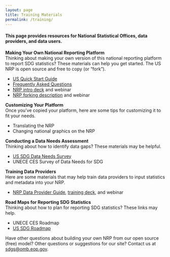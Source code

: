 ```yaml
---
layout: page
title: Training Materials
permalink: /training/
---
```


<h4>This page provides resources for National Statistical Offices, data providers, and data users. </h4>

**Making Your Own National Reporting Platform**
<br/>Thinking about making your own version of this national reporting platform to report SDG statistics? These materials can help you get started. The US NRP is open source and free to copy (or “fork”).

- <a href="{{ site.baseurl }}/assets/documents/DRAFT%20SDG%20NRP%20Quick%20Start%20Guide%2004.07.17.pdf">US Quick Start Guide</a>
- <a href="{{ site.baseurl }}/assets/documents/FAQ%20National%20Reporting%20Platform%20April%2010%2C%202017.pdf">Frequently Asked Questions</a>
- <a href="{{ site.baseurl }}/assets/documents/USG%20NRP%20SDG%20OAS%2020170223.pptx">NRP intro deck</a> and webinar
- <a href="{{ site.baseurl }}/assets/documents/How.the.UK.have.set.up.their.copy.of.the.US.SDGs.tool.v0_2.pdf">NRP forking description</a> and webinar

**Customizing Your Platform**
<br/>Once you’ve copied your platform, here are some tips for customizing it to fit your needs.

- Translating the NRP
- Changing national graphics on the NRP 

**Conducting a Data Needs Assessment**
<br/>Thinking about how to identify data gaps? These materials may be helpful.

- <a href="{{ site.baseurl }}/assets/documents/SDG%20Data%20Stocktaking%20Survey%20(SurveyMonkey).pdf">US SDG Data Needs Survey</a> 
- UNECE CES Survey of Data Needs for SDG

**Training Data Providers**
<br/>Here are some materials that may help train data providers to input statistics and metadata into your NRP.

- <a href="{{ site.baseurl }}/assets/documents/Training_Guide_SDG-NRP_20170201.docx">NRP Data Provider Guide</a>, <a href="{{ site.baseurl }}/assets/documents/USG%20NRP%20SDG%2020170324.pptx">training deck</a>, and webinar 

**Road Maps for Reporting SDG Statistics**
<br/>Thinking about how to plan for reporting SDG statistics? These links may help.

- UNECE CES Roadmap 
- <a href="{{ site.baseurl }}/assets/documents/us-sdg-report%20(5).pdf">US SDG Roadmap</a> 

Have other questions about building your own NRP from our open source (free) model? Other questions or suggestions for our site? Contact us at sdgs@omb.eop.gov.
